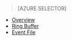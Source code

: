 > [AZURE.SELECTOR]
- [Overview](sql-database-xevent-db-diff-from-svr.md)
- [Ring Buffer](sql-database-xevent-code-ring-buffer.md)
- [Event File](sql-database-xevent-code-event-file.md)



<!--HONumber=Oct16_HO2-->



